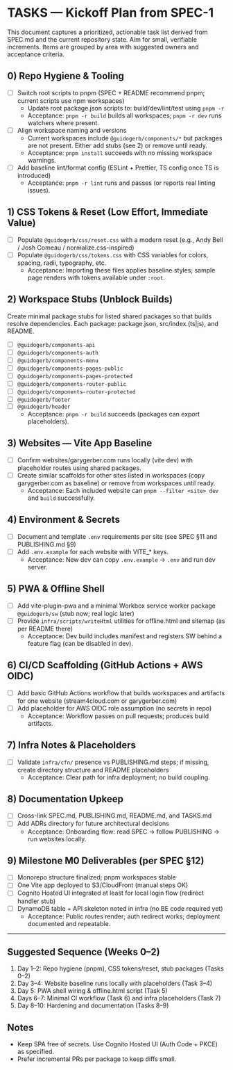 # TASKS — Kickoff Plan from SPEC-1

This document captures a prioritized, actionable task list derived from SPEC.md and the current repository state. Aim for small, verifiable increments. Items are grouped by area with suggested owners and acceptance criteria.

## 0) Repo Hygiene & Tooling
- [ ] Switch root scripts to pnpm (SPEC + README recommend pnpm; current scripts use npm workspaces)
  - Update root package.json scripts to: build/dev/lint/test using `pnpm -r`
  - Acceptance: `pnpm -r build` builds all workspaces; `pnpm -r dev` runs watchers where present.
- [ ] Align workspace naming and versions
  - Current workspaces include `@guidogerb/components/*` but packages are not present. Either add stubs (see 2) or remove until ready.
  - Acceptance: `pnpm install` succeeds with no missing workspace warnings.
- [ ] Add baseline lint/format config (ESLint + Prettier, TS config once TS is introduced)
  - Acceptance: `pnpm -r lint` runs and passes (or reports real linting issues).

## 1) CSS Tokens & Reset (Low Effort, Immediate Value)
- [ ] Populate `@guidogerb/css/reset.css` with a modern reset (e.g., Andy Bell / Josh Comeau / normalize.css-inspired)
- [ ] Populate `@guidogerb/css/tokens.css` with CSS variables for colors, spacing, radii, typography, etc.
  - Acceptance: Importing these files applies baseline styles; sample page renders with tokens available under `:root`.

## 2) Workspace Stubs (Unblock Builds)
Create minimal package stubs for listed shared packages so that builds resolve dependencies. Each package: package.json, src/index.(ts|js), and README.
- [ ] `@guidogerb/components-api`
- [ ] `@guidogerb/components-auth`
- [ ] `@guidogerb/components-menu`
- [ ] `@guidogerb/components-pages-public`
- [ ] `@guidogerb/components-pages-protected`
- [ ] `@guidogerb/components-router-public`
- [ ] `@guidogerb/components-router-protected`
- [ ] `@guidogerb/footer`
- [ ] `@guidogerb/header`
  - Acceptance: `pnpm -r build` succeeds (packages can export placeholders).

## 3) Websites — Vite App Baseline
- [ ] Confirm websites/garygerber.com runs locally (vite dev) with placeholder routes using shared packages.
- [ ] Create similar scaffolds for other sites listed in workspaces (copy garygerber.com as baseline) or remove from workspaces until ready.
  - Acceptance: Each included website can `pnpm --filter <site> dev` and `build` successfully.

## 4) Environment & Secrets
- [ ] Document and template `.env` requirements per site (see SPEC §11 and PUBLISHING.md §9)
- [ ] Add `.env.example` for each website with VITE_* keys.
  - Acceptance: New dev can copy `.env.example` → `.env` and run dev server.

## 5) PWA & Offline Shell
- [ ] Add vite-plugin-pwa and a minimal Workbox service worker package `@guidogerb/sw` (stub now; real logic later)
- [ ] Provide `infra/scripts/writeHtml` utilities for offline.html and sitemap (as per README there)
  - Acceptance: Dev build includes manifest and registers SW behind a feature flag (can be disabled in dev).

## 6) CI/CD Scaffolding (GitHub Actions + AWS OIDC)
- [ ] Add basic GitHub Actions workflow that builds workspaces and artifacts for one website (stream4cloud.com or garygerber.com)
- [ ] Add placeholder for AWS OIDC role assumption (no secrets in repo)
  - Acceptance: Workflow passes on pull requests; produces build artifacts.

## 7) Infra Notes & Placeholders
- [ ] Validate `infra/cfn/` presence vs PUBLISHING.md steps; if missing, create directory structure and README placeholders
  - Acceptance: Clear path for infra deployment; no build coupling.

## 8) Documentation Upkeep
- [ ] Cross-link SPEC.md, PUBLISHING.md, README.md, and TASKS.md
- [ ] Add ADRs directory for future architectural decisions
  - Acceptance: Onboarding flow: read SPEC → follow PUBLISHING → run websites locally.

## 9) Milestone M0 Deliverables (per SPEC §12)
- [ ] Monorepo structure finalized; pnpm workspaces stable
- [ ] One Vite app deployed to S3/CloudFront (manual steps OK)
- [ ] Cognito Hosted UI integrated at least for local login flow (redirect handler stub)
- [ ] DynamoDB table + API skeleton noted in infra (no BE code required yet)
  - Acceptance: Public routes render; auth redirect works; deployment documented and repeatable.

---

## Suggested Sequence (Weeks 0–2)
1. Day 1–2: Repo hygiene (pnpm), CSS tokens/reset, stub packages (Tasks 0–2)
2. Day 3–4: Website baseline runs locally with placeholders (Task 3–4)
3. Day 5: PWA shell wiring & offline.html script (Task 5)
4. Days 6–7: Minimal CI workflow (Task 6) and infra placeholders (Task 7)
5. Day 8–10: Hardening and documentation (Tasks 8–9)

## Notes
- Keep SPA free of secrets. Use Cognito Hosted UI (Auth Code + PKCE) as specified.
- Prefer incremental PRs per package to keep diffs small.

